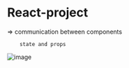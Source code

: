 # React-project


=> communication between components

        state and props


![image](https://user-images.githubusercontent.com/22720434/113455352-3dcfd780-93bf-11eb-9f6c-fb4b6108c938.png)

